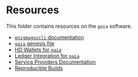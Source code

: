 <!--
order: false
parent:
  order: 5
-->

# Resources

This folder contains resources on the `gaia` software.

- [`enigmagozcli` documentation](./enigmagozcli.md)
- [`gaia` genesis file](./genesis.md)
- [HD Wallets for `gaia`](./hd-wallets.md)
- [Ledger Integration for `gaia`](./ledger.md)
- [Service Providers Documentation](./service-providers.md)
- [Reproducible Builds](./reproducible-builds.md)
